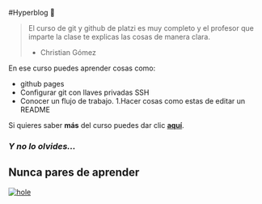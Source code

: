 #Hyperblog 🧡


> El curso de git y github de platzi es muy completo y el profesor que imparte la clase te explicas las cosas de manera clara.
> - Christian Gómez

En ese curso puedes aprender cosas como:
- github pages
- Configurar git con llaves privadas SSH
- Conocer un flujo de trabajo.
1.Hacer cosas como estas de editar un README

Si quieres saber **más** del curso puedes dar clic [**aquí**](https://platzi.com/clases/git-github/ "aquí").

### _Y no lo olvides..._
Nunca pares de aprender
-

[![hole](https://i.imgur.com/1tBszdu.jpg "hole")](https://i.imgur.com/1tBszdu.jpg "hole")
